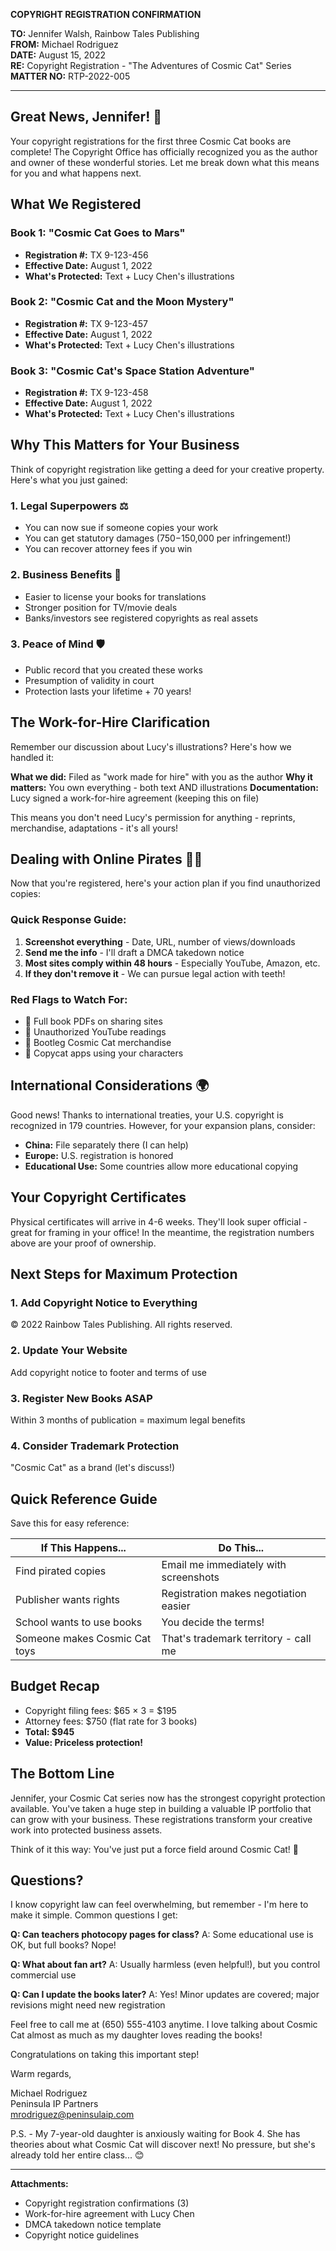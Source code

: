 **COPYRIGHT REGISTRATION CONFIRMATION**

**TO:** Jennifer Walsh, Rainbow Tales Publishing  
**FROM:** Michael Rodriguez  
**DATE:** August 15, 2022  
**RE:** Copyright Registration - "The Adventures of Cosmic Cat" Series  
**MATTER NO:** RTP-2022-005

---

## Great News, Jennifer! 🎉

Your copyright registrations for the first three Cosmic Cat books are complete! The Copyright Office has officially recognized you as the author and owner of these wonderful stories. Let me break down what this means for you and what happens next.

## What We Registered

### Book 1: "Cosmic Cat Goes to Mars"
- **Registration #:** TX 9-123-456
- **Effective Date:** August 1, 2022
- **What's Protected:** Text + Lucy Chen's illustrations

### Book 2: "Cosmic Cat and the Moon Mystery"  
- **Registration #:** TX 9-123-457
- **Effective Date:** August 1, 2022
- **What's Protected:** Text + Lucy Chen's illustrations

### Book 3: "Cosmic Cat's Space Station Adventure"
- **Registration #:** TX 9-123-458
- **Effective Date:** August 1, 2022
- **What's Protected:** Text + Lucy Chen's illustrations

## Why This Matters for Your Business

Think of copyright registration like getting a deed for your creative property. Here's what you just gained:

### 1. **Legal Superpowers** ⚖️
- You can now sue if someone copies your work
- You can get statutory damages ($750-$150,000 per infringement!)
- You can recover attorney fees if you win

### 2. **Business Benefits** 💼
- Easier to license your books for translations
- Stronger position for TV/movie deals
- Banks/investors see registered copyrights as real assets

### 3. **Peace of Mind** 🛡️
- Public record that you created these works
- Presumption of validity in court
- Protection lasts your lifetime + 70 years!

## The Work-for-Hire Clarification

Remember our discussion about Lucy's illustrations? Here's how we handled it:

**What we did:** Filed as "work made for hire" with you as the author
**Why it matters:** You own everything - both text AND illustrations
**Documentation:** Lucy signed a work-for-hire agreement (keeping this on file)

This means you don't need Lucy's permission for anything - reprints, merchandise, adaptations - it's all yours!

## Dealing with Online Pirates 🏴‍☠️

Now that you're registered, here's your action plan if you find unauthorized copies:

### Quick Response Guide:
1. **Screenshot everything** - Date, URL, number of views/downloads
2. **Send me the info** - I'll draft a DMCA takedown notice
3. **Most sites comply within 48 hours** - Especially YouTube, Amazon, etc.
4. **If they don't remove it** - We can pursue legal action with teeth!

### Red Flags to Watch For:
- 📖 Full book PDFs on sharing sites
- 🎥 Unauthorized YouTube readings
- 👕 Bootleg Cosmic Cat merchandise
- 📱 Copycat apps using your characters

## International Considerations 🌍

Good news! Thanks to international treaties, your U.S. copyright is recognized in 179 countries. However, for your expansion plans, consider:

- **China:** File separately there (I can help)
- **Europe:** U.S. registration is honored
- **Educational Use:** Some countries allow more educational copying

## Your Copyright Certificates

Physical certificates will arrive in 4-6 weeks. They'll look super official - great for framing in your office! In the meantime, the registration numbers above are your proof of ownership.

## Next Steps for Maximum Protection

### 1. **Add Copyright Notice to Everything**
© 2022 Rainbow Tales Publishing. All rights reserved.

### 2. **Update Your Website**
Add copyright notice to footer and terms of use

### 3. **Register New Books ASAP**
Within 3 months of publication = maximum legal benefits

### 4. **Consider Trademark Protection**
"Cosmic Cat" as a brand (let's discuss!)

## Quick Reference Guide

Save this for easy reference:

| If This Happens... | Do This... |
|-------------------|------------|
| Find pirated copies | Email me immediately with screenshots |
| Publisher wants rights | Registration makes negotiation easier |
| School wants to use books | You decide the terms! |
| Someone makes Cosmic Cat toys | That's trademark territory - call me |

## Budget Recap

- Copyright filing fees: $65 × 3 = $195
- Attorney fees: $750 (flat rate for 3 books)
- **Total: $945**
- **Value: Priceless protection!**

## The Bottom Line

Jennifer, your Cosmic Cat series now has the strongest copyright protection available. You've taken a huge step in building a valuable IP portfolio that can grow with your business. These registrations transform your creative work into protected business assets.

Think of it this way: You've just put a force field around Cosmic Cat! 🚀

## Questions?

I know copyright law can feel overwhelming, but remember - I'm here to make it simple. Common questions I get:

**Q: Can teachers photocopy pages for class?**
A: Some educational use is OK, but full books? Nope!

**Q: What about fan art?**
A: Usually harmless (even helpful!), but you control commercial use

**Q: Can I update the books later?**
A: Yes! Minor updates are covered; major revisions might need new registration

Feel free to call me at (650) 555-4103 anytime. I love talking about Cosmic Cat almost as much as my daughter loves reading the books!

Congratulations on taking this important step!

Warm regards,

Michael Rodriguez  
Peninsula IP Partners  
mrodriguez@peninsulaip.com

P.S. - My 7-year-old daughter is anxiously waiting for Book 4. She has theories about what Cosmic Cat will discover next! No pressure, but she's already told her entire class... 😊

---

**Attachments:**
- Copyright registration confirmations (3)
- Work-for-hire agreement with Lucy Chen
- DMCA takedown notice template
- Copyright notice guidelines 